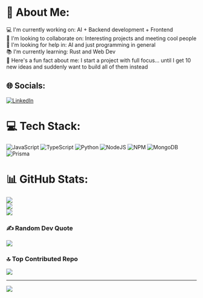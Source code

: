 # 💫 About Me:
💻 I'm currently working on: AI + Backend development + Frontend <br>🤝 I'm looking to collaborate on: Interesting projects and meeting cool people<br>🚀 I'm looking for help in: AI and just programming in general<br>📚 I'm currently learning: Rust and Web Dev <br> 🎉 Here's a fun fact about me: I start a project with full focus… until I get 10 new ideas and suddenly want to build all of them instead


## 🌐 Socials:
[![LinkedIn](https://img.shields.io/badge/LinkedIn-%230077B5.svg?logo=linkedin&logoColor=white)](https://www.linkedin.com/in/darrick-silvester-6781b8262/) 

# 💻 Tech Stack:
![JavaScript](https://img.shields.io/badge/javascript-%23323330.svg?style=for-the-badge&logo=javascript&logoColor=%23F7DF1E) ![TypeScript](https://img.shields.io/badge/typescript-%23007ACC.svg?style=for-the-badge&logo=typescript&logoColor=white) ![Python](https://img.shields.io/badge/python-3670A0?style=for-the-badge&logo=python&logoColor=ffdd54) ![NodeJS](https://img.shields.io/badge/node.js-6DA55F?style=for-the-badge&logo=node.js&logoColor=white) ![NPM](https://img.shields.io/badge/NPM-%23CB3837.svg?style=for-the-badge&logo=npm&logoColor=white) ![MongoDB](https://img.shields.io/badge/MongoDB-%234ea94b.svg?style=for-the-badge&logo=mongodb&logoColor=white) ![Prisma](https://img.shields.io/badge/Prisma-3982CE?style=for-the-badge&logo=Prisma&logoColor=white)
# 📊 GitHub Stats:
![](https://github-readme-stats.vercel.app/api?username=DarrickSilvs&theme=dark&hide_border=false&include_all_commits=false&count_private=false)<br/>
![](https://nirzak-streak-stats.vercel.app/?user=DarrickSilvs&theme=dark&hide_border=false)<br/>
![](https://github-readme-stats.vercel.app/api/top-langs/?username=DarrickSilvs&theme=dark&hide_border=false&include_all_commits=false&count_private=false&layout=compact)

### ✍️ Random Dev Quote
![](https://quotes-github-readme.vercel.app/api?type=horizontal&theme=tokyonight)

### 🔝 Top Contributed Repo
![](https://github-contributor-stats.vercel.app/api?username=DarrickSilvs&limit=5&theme=onedark&combine_all_yearly_contributions=true)

---
[![](https://visitcount.itsvg.in/api?id=DarrickSilvs&icon=0&color=0)](https://visitcount.itsvg.in)

<!-- Proudly created with GPRM ( https://gprm.itsvg.in ) -->

